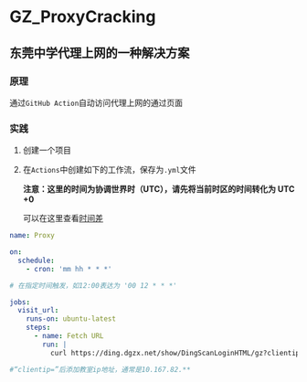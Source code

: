 # GZ_ProxyCracking
## 东莞中学代理上网的一种解决方案

### 原理
通过`GitHub Action`自动访问代理上网的通过页面

### 实践
1. 创建一个项目
2. 在`Actions`中创建如下的工作流，保存为`.yml`文件
   
   **注意：这里的时间为协调世界时（UTC），请先将当前时区的时间转化为 UTC +0**
   
   可以在这里查看[时间差](https://time.is/UTC)
   
``` yml
name: Proxy

on:
  schedule:
    - cron: 'mm hh * * *'

# 在指定时间触发，如12:00表达为 '00 12 * * *'

jobs:
  visit_url:
    runs-on: ubuntu-latest
    steps:
      - name: Fetch URL
        run: |
          curl https://ding.dgzx.net/show/DingScanLoginHTML/gz?clientip=***

#“clientip=”后添加教室ip地址，通常是10.167.82.**

```
